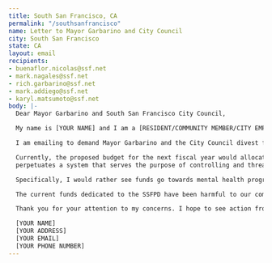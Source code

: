 ```yaml
---
title: South San Francisco, CA
permalink: "/southsanfrancisco"
name: Letter to Mayor Garbarino and City Council
city: South San Francisco
state: CA
layout: email
recipients:
- buenaflor.nicolas@ssf.net
- mark.nagales@ssf.net
- rich.garbarino@ssf.net
- mark.addiego@ssf.net
- karyl.matsumoto@ssf.net
body: |-
  Dear Mayor Garbarino and South San Francisco City Council,

  My name is [YOUR NAME] and I am a [RESIDENT/COMMUNITY MEMBER/CITY EMPLOYEE/COMPANY EMPLOYEE/ETC] of South San Francisco.

  I am emailing to demand Mayor Garbarino and the City Council divest from the South San Francisco Police Department. The demonstrations across the nation have made it clear that there is a need for change. How will our city address the police brutality and systematic oppression we see occurring across the nation and in our own city?

  Currently, the proposed budget for the next fiscal year would allocate $31,935,228—28% of the proposed $112,416,313 general fund—to the police department. I urge Mayor Garbarino and the city council to restructure the fiscal year 2020-2021 budget. The current investment in policing
  perpetuates a system that serves the purpose of controlling and threatening Black and Brown people. It is unacceptable that Black lives continue to be lost at the hands of police, and it is clear that policing reforms are not enough. I am calling on our city council to commit to reducing the police budget and reinvesting in other essential programs such as COVID relief, affordable housing, educational enrichment, transportation, and community programs.

  Specifically, I would rather see funds go towards mental health programs, crisis de-escalators, and the Community Development Block Grant fund which serves to assist low income persons by: providing decent and affordable housing, providing a suitable living environment, and expanding economic opportunities.

  The current funds dedicated to the SSFPD have been harmful to our community and I ask that our leadership take a look at alternatives to policing and in the meantime allocate money to programs and services that will benefit our community.

  Thank you for your attention to my concerns. I hope to see action from our leadership soon.

  [YOUR NAME]
  [YOUR ADDRESS]
  [YOUR EMAIL]
  [YOUR PHONE NUMBER]
---
```


